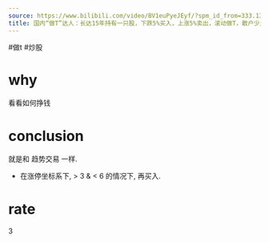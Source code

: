 ```yaml
---
source: https://www.bilibili.com/video/BV1euPyeJEyf/?spm_id_from=333.1387.favlist.content.click&vd_source=549bde2564979641a5f0adbcfa529b0a
title: 国内“做T”达人：长达15年持有一只股，下跌5%买入，上涨5%卖出，滚动做T，散户少走十年弯路！
---
```


#做t #炒股 
# why
看看如何挣钱
# conclusion
就是和 趋势交易 一样.

- 在涨停坐标系下, > 3 & < 6 的情况下, 再买入.

# rate
3